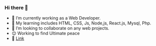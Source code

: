 ### Hi there 👋



- 🔭 I’m currently working as a Web Developer.
- 🌱 My learning includes HTML, CSS, Js, Node,js, React.js, Mysql, Php.
- 👯 I’m looking to collaborate on any web projects.
- 😌 Working to find Ultimate peace
- 💬  [Link](https://sayanchandrasarkar.github.io/)
